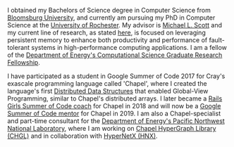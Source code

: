 I obtained my Bachelors of Science degree in Computer Science from [Bloomsburg University](http://www.bloomu.edu/computer-science),
and currently am pursuing my PhD in Computer Science at the [University of Rochester](https://www.cs.rochester.edu). My advisor is
[Michael L. Scott](https://www.cs.rochester.edu/~scott/) and my current line of research, as stated 
[here](https://www.cs.rochester.edu/news-events/news/2019-04-17_jenkins_csgf.html), is focused on leveraging persistent memory
to enhance both productivity and performance of fault-tolerant systems in high-performance computing applications. I am a fellow
of the [Department of Energy's Computational Science Graduate Research Fellowship](https://www.krellinst.org/csgf/).

I have participated as a student in Google Summer of Code 2017 for Cray's exascale programming language called 'Chapel', where I created
the language's first [Distributed Data Structures](https://summerofcode.withgoogle.com/archive/2017/projects/6530769430249472/) that enabled Global-View Programming, similar to Chapel's distributed arrays. I later became a [Rails Girls Summer of Code coach](https://railsgirlssummerofcode.org/blog/2018-08-07-team-sectumsempra) for Chapel in 2018 and will now be a [Google Summer of Code mentor](https://chapel-lang.org/gsoc/ideas.html) for Chapel in 2019. I am also a Chapel-specialist and part-time consultant for the
[Department of Energy's Pacific Northwest National Laboratory](https://www.pnnl.gov/science/staff/staff_info.asp?staff_num=9451), where
I am working on [Chapel HyperGraph Library (CHGL)](https://www.osti.gov/doecode/biblio/18401) and in collaboration with [HyperNetX (HNX)](https://www.osti.gov/doecode/biblio/22160-pnnlhypernetx).